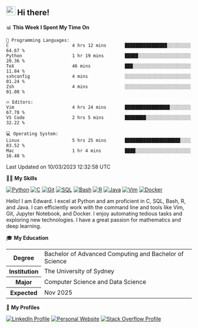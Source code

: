 ## <a href="#"><img src="https://media.giphy.com/media/hvRJCLFzcasrR4ia7z/giphy.gif" width="25px" height="25px"></a> Hi there!

<!--START_SECTION:waka-->
📊 **This Week I Spent My Time On** 

```text
💬 Programming Languages: 
C                        4 hrs 12 mins       ████████████████░░░░░░░░░   64.67 % 
Python                   1 hr 19 mins        █████░░░░░░░░░░░░░░░░░░░░   20.36 % 
TeX                      46 mins             ███░░░░░░░░░░░░░░░░░░░░░░   11.84 % 
sshconfig                4 mins              ░░░░░░░░░░░░░░░░░░░░░░░░░   01.24 % 
Zsh                      4 mins              ░░░░░░░░░░░░░░░░░░░░░░░░░   01.08 % 

🔥 Editors: 
Vim                      4 hrs 24 mins       █████████████████░░░░░░░░   67.78 % 
VS Code                  2 hrs 5 mins        ████████░░░░░░░░░░░░░░░░░   32.22 % 

💻 Operating System: 
Linux                    5 hrs 25 mins       █████████████████████░░░░   83.52 % 
Mac                      1 hr 4 mins         ████░░░░░░░░░░░░░░░░░░░░░   16.48 % 
```


 Last Updated on 10/03/2023 12:32:58 UTC
<!--END_SECTION:waka-->

💪🏻 **My Skills**

[![Python](https://img.shields.io/badge/-Python-yellow?style=flat-square&logo=Python)](#)
[![C     ](https://img.shields.io/badge/-C-blue?style=flat-square&logo=C)](#)
[![Git   ](https://img.shields.io/badge/-Git-grey?style=flat-square&logo=Git)](#)
[![SQL   ](https://img.shields.io/badge/-SQL-grey?style=flat-square&logo=SQLite)](#)
[![Bash  ](https://img.shields.io/badge/-Bash-grey?style=flat-square&logo=GNU-Bash)](#)
[![R     ](https://img.shields.io/badge/-R-grey?style=flat-square&logo=R)](#)
[![Java  ](https://img.shields.io/badge/-Java-grey?style=flat-square&logo=OpenJDK)](#)
[![Vim   ](https://img.shields.io/badge/-Vim-grey?style=flat-square&logo=Vim)](#)
[![Docker](https://img.shields.io/badge/-Docker-grey?style=flat-square&logo=Docker)](#)

Hello! I am Edward. I excel at Python and am proficient in C, SQL, Bash, R, and
Java. I can efficiently work with the command line and tools like Vim, Git,
Jupyter Notebook, and Docker. I enjoy automating tedious tasks and exploring new
technologies. I have a great passion for mathematics and deep learning.

🎓 **My Education**

<table>
<tr>
    <th>Degree</th>
    <td>Bachelor of Advanced Computing and Bachelor of Science</td>
</tr>
<tr>
    <th>Institution</th>
    <td>The University of Sydney</td>
</tr>
<tr>
    <th>Major</th>
    <td>Computer Science and Data Science</td>
</tr>
<tr>
    <th>Expected</th>
    <td>Nov 2025</td>
</tr>
</table>

🔗 **My Profiles**

[![LinkedIn Profile](https://img.shields.io/badge/-LinkedIn-blue?style=social&logo=LinkedIn)](https://www.linkedin.com/in/edward-ji)
[![Personal Website](https://img.shields.io/badge/-Personal%20Website-blue?style=social&logo=Bootstrap)](https://edwardji.dev)
[![Stack Overflow Profile](https://img.shields.io/badge/-Stack%20Overflow-blue?style=social&logo=StackOverflow)](https://stackoverflow.com/users/11658924)
